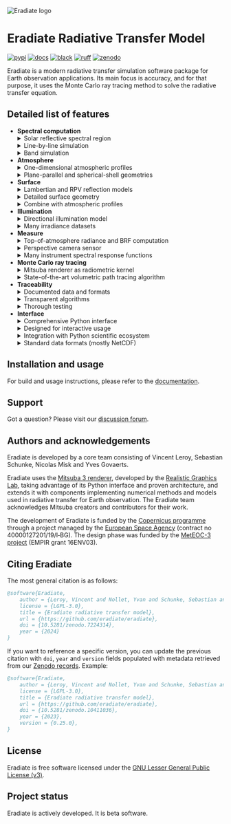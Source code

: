 ![Eradiate logo](docs/fig/eradiate-logo.svg "Eradiate — A new-generation radiative transfer simulation package")

# Eradiate Radiative Transfer Model

[![pypi][pypi-badge]][pypi-url]
[![docs][rtd-badge]][rtd-url]
[![black][black-badge]][black-url]
[![ruff][ruff-badge]][ruff-url]
[![zenodo][zenodo-badge]][zenodo-url]

[pypi-badge]: https://img.shields.io/pypi/v/eradiate?style=flat-square
[pypi-url]: https://pypi.org/project/eradiate/
[rtd-badge]: https://img.shields.io/readthedocs/eradiate?logo=readthedocs&logoColor=white&style=flat-square
[rtd-url]: https://eradiate.readthedocs.io/en/latest/
[black-badge]: https://img.shields.io/badge/code%20style-black-000000.svg?style=flat-square
[black-url]: https://github.com/psf/black/
[ruff-badge]: https://img.shields.io/badge/%E2%9A%A1%EF%B8%8F-ruff-red?style=flat-square
[ruff-url]: https://ruff.rs
[zenodo-badge]: https://img.shields.io/badge/doi-10.5281/zenodo.7224314-blue.svg?style=flat-square
[zenodo-url]: https://zenodo.org/records/7224314

Eradiate is a modern radiative transfer simulation software package for Earth
observation applications. Its main focus is accuracy, and for that purpose, it
uses the Monte Carlo ray tracing method to solve the radiative transfer
equation.

## Detailed list of features

<ul>
  <li><strong>Spectral computation</strong>

  <details>
  <summary>
  Solar reflective spectral region
  </summary>
  Eradiate ships spectral data within from 280 nm to 2400 nm. This range can be
  extended with additional data (just ask for it!).
  </details>

  <details>
  <summary>
  Line-by-line simulation
  </summary>
  These are true monochromatic simulations (as opposed to narrow band
  simulations).
  Eradiate provides monochromatic absorption datasets spanning the wavelength
  range [250, 3125] nm.
  It also supports user-defined absorption data provided it complies with the
  dataset format specifications.
  </details>

  <details>
  <summary>
  Band simulation
  </summary>
  These simulations computes results in spectral bands.
  The correlated <em>k</em>-distribution (CKD) method with configurable
  quadrature rule is used. This method achieves a trade-off between performance
  and accuracy for the simulation of absorption by gases.
  Eradiate ships with absorption datasets suitable for use within the CKD
  method in spectral bands of variable width (including 1 nm and 10 nm
  wavelength bands and 100 cm^-1 wavenumber bands), from 250 nm up to 3125 nm.
  It also supports user-defined absorption data provided it complies with the
  dataset format specifications.
  </details>
  </li>

  <li><strong>Atmosphere</strong>

  <details>
  <summary>
  One-dimensional atmospheric profiles
  </summary>
  Both standard profiles, e.g. the AFGL (1986) profiles, and customized
  profiles are supported.
  </details>

  <details>
  <summary>
  Plane-parallel and spherical-shell geometries
  </summary>
  This allows for more accurate results at high illumination and viewing
  angles.
  </details>
  </li>

  <li><strong>Surface</strong>

  <details>
  <summary>
  Lambertian and RPV reflection models
  </summary>
  Model parameters can be varied against the spectral dimensions.
  </details>

  <details>
  <summary>
  Detailed surface geometry
  </summary>
  Add a discrete canopy model (either disk-based abstract models, or more
  realistic mesh-based models).
  </details>

  <details>
  <summary>
  Combine with atmospheric profiles
  </summary>
  Your discrete canopy can be integrated within a scene featuring a 1D
  atmosphere model in a fully coupled simulation.
  </details>
  </li>

  <li><strong>Illumination</strong>

  <details>
  <summary>
  Directional illumination model
  </summary>
  An ideal illumination model with a Delta angular distribution.
  </details>

  <details>
  <summary>
  Many irradiance datasets
  </summary>
  Pick your favourite—or bring your own.
  </details>
  </li>

  <li><strong>Measure</strong>

  <details>
  <summary>
  Top-of-atmosphere radiance and BRF computation
  </summary>
  An ideal model suitable for satellite data simulation.
  </details>

  <details>
  <summary>
  Perspective camera sensor
  </summary>
  Greatly facilitates scene setup: inspecting the scene is very easy.
  </details>

  <details>
  <summary>
  Many instrument spectral response functions
  </summary>
  Our SRF data is very close to the original data, and we provide advice to
  further clean up the data, trading off accuracy for performance.
  </details>
  </li>

  <li><strong>Monte Carlo ray tracing</strong>

  <details>
  <summary>
  Mitsuba renderer as radiometric kernel
  </summary>
  We leverage the advanced Python API of this cutting-edge C++ rendering
  library.
  </details>

  <details>
  <summary>
  State-of-the-art volumetric path tracing algorithm
  </summary>
  Mitsuba ships a null-collision-based volumetric path tracer which performs
  well in the cases Eradiate is used for.
  </details>
  </li>

  <li><strong>Traceability</strong>

  <details>
  <summary>
  Documented data and formats
  </summary>
  We explain where our data comes from and how users can build their own data
  in a format compatible with Eradiate's input.
  </details>

  <details>
  <summary>
  Transparent algorithms
  </summary>
  Our algorithms are researched and documented, and their implementation is
  open-source.
  </details>

  <details>
  <summary>
  Thorough testing
  </summary>
  Eradiate is shipped with a large unit testing suite and benchmarked
  periodically against community-established reference simulation software.
  </details>
  </li>

  <li><strong>Interface</strong>

  <details>
  <summary>
  Comprehensive Python interface
  </summary>
  Abstractions are derived from computer graphics and Earth observation and
  are designed to feel natural to EO scientists.
  </details>

  <details>
  <summary>
  Designed for interactive usage
  </summary>
  Jupyter notebooks are now an essential tool in the digital scientific
  workflow.
  </details>

  <details>
  <summary>
  Integration with Python scientific ecosystem
  </summary>
  The implementation is done using the Scientific Python stack.
  </details>

  <details>
  <summary>
  Standard data formats (mostly NetCDF)
  </summary>
  Eradiate uses predominantly xarray data structures for I/O.
  </details>
  </li>
</ul>

## Installation and usage

For build and usage instructions, please refer to the
[documentation](https://eradiate.readthedocs.org).

## Support

Got a question? Please visit our
[discussion forum](https://github.com/eradiate/eradiate/discussions).

## Authors and acknowledgements

Eradiate is developed by a core team consisting of Vincent Leroy,
Sebastian Schunke, Nicolas Misk and Yves Govaerts.

Eradiate uses the
[Mitsuba 3 renderer](https://github.com/mitsuba-renderer/mitsuba3), developed by
the [Realistic Graphics Lab](https://rgl.epfl.ch/),
taking advantage of its Python interface and proven architecture, and extends it
with components implementing numerical methods and models used in radiative
transfer for Earth observation. The Eradiate team acknowledges Mitsuba creators
and contributors for their work.

The development of Eradiate is funded by the
[Copernicus programme](https://www.copernicus.eu/) through a project managed by
the [European Space Agency](http://www.esa.int/) (contract no
40000127201/19/I‑BG).
The design phase was funded by the [MetEOC-3 project](http://www.meteoc.org/)
(EMPIR grant 16ENV03).

## Citing Eradiate

The most general citation is as follows:

```bibtex
@software{Eradiate,
    author = {Leroy, Vincent and Nollet, Yvan and Schunke, Sebastian and Misk, Nicolas and Govaerts, Yves},
    license = {LGPL-3.0},
    title = {Eradiate radiative transfer model},
    url = {https://github.com/eradiate/eradiate},
    doi = {10.5281/zenodo.7224314},
    year = {2024}
}
```

If you want to reference a specific version, you can update the previous citation
with `doi`, `year` and `version` fields populated with metadata retrieved from our
[Zenodo records](https://zenodo.org/search?q=parent.id%3A7224314&f=allversions%3Atrue&l=list&p=1&s=10&sort=version).
Example:

```bibtex
@software{Eradiate,
    author = {Leroy, Vincent and Nollet, Yvan and Schunke, Sebastian and Misk, Nicolas and Govaerts, Yves},
    license = {LGPL-3.0},
    title = {Eradiate radiative transfer model},
    url = {https://github.com/eradiate/eradiate},
    doi = {10.5281/zenodo.10411036},
    year = {2023},
    version = {0.25.0},
}
```

## License

Eradiate is free software licensed under the
[GNU Lesser General Public License (v3)](./LICENSE).

## Project status

Eradiate is actively developed. It is beta software.
